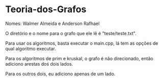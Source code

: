 # Teoria-dos-Grafos

Nomes: Walmer Almeida e
      Anderson Rafhael
      
O diretório e o nome para o grafo que ele lê é "teste/teste.txt". 

Para usar os algoritmos, basta executar o main.cpp, lá tem as opções de qual algoritmo executar. 

Para os algoritmos de prim e kruskal, o grafo é não direcionado, então adiciono arestas dos dois lados. 

Para os outros dois, eu adiciono apenas de um lado. 
